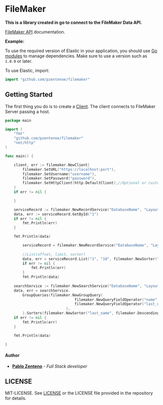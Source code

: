 # FileMaker

**This is a library created in go to connect to the FileMaker Data API.**

[FileMaker API](https://fmhelp.filemaker.com/docs/18/es/dataapi/) documentation.

**Example:**


To use the required version of Elastic in your application, you
should use [Go modules](https://github.com/golang/go/wiki/Modules)
to manage dependencies. Make sure to use a version such as `1.0.0` or later.

To use Elastic, import:

```go
import "github.com/pzentenoe/filemaker"
```

## Getting Started

The first thing you do is to create a [Client](https://github.com/pzentenoe/filemaker/blob/master/client.go).
The client connects to FileMaker Server passing a host.


```go
package main

import (
	"fmt"
	"github.com/pzentenoe/filemaker"
	"net/http"
)

func main() {

	client, err := filemaker.NewClient(
		filemaker.SetURL("https://localhost:port"),
		filemaker.SetUsername("username"),
		filemaker.SetPassword("password"),
		filemaker.SetHttpClient(http.DefaultClient),//Optional or custom
	)
	if err != nil {

	}

	serviceRecord := filemaker.NewRecordService("DatabaseName", "LayoutName", client)
	data, err := serviceRecord.GetById("1")
	if err != nil {
		fmt.Println(err)
	}

	fmt.Println(data)

		serviceRecord = filemaker.NewRecordService("DatabaseName", "LayoutName", client)
		
        //List(offset, limit, sorter)
		data, err = serviceRecord.List("1", "10", filemaker.NewSorter("FieldName", filemaker.Descending))
		if err != nil {
			fmt.Println(err)
		}
		fmt.Println(data)
	
	searchService := filemaker.NewSearchService("DatabaseName", "LayoutName", client)
	data, err = searchService.
		GroupQueries(filemaker.NewGroupQuery(
                   				filemaker.NewQueryFieldOperator("name", "pablo", filemaker.Equal),
                   				filemaker.NewQueryFieldOperator("last_name", "zenteno", filemaker.Equal),
                   			),
        ).Sorters(filemaker.NewSorter("last_name", filemaker.Descending)).Do()
	if err != nil {
		fmt.Println(err)
	}

	fmt.Println(data)

}
```

#### Author
* **[Pablo Zenteno](https://github.com/pzentenoe)** - *Full Stack developer*

## LICENSE

MIT-LICENSE. See [LICENSE](http://olivere.mit-license.org/)
or the LICENSE file provided in the repository for details.
